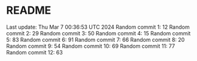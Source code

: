 # README

Last update: Thu Mar  7 00:36:53 UTC 2024
Random commit 1: 12
Random commit 2: 29
Random commit 3: 50
Random commit 4: 15
Random commit 5: 83
Random commit 6: 91
Random commit 7: 66
Random commit 8: 20
Random commit 9: 54
Random commit 10: 69
Random commit 11: 77
Random commit 12: 63
